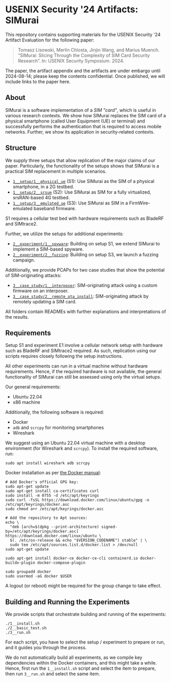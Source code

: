 # USENIX Security '24 Artifacts: SIMurai

This repository contains supporting materials for the USENIX Security '24 Artifact Evaluation for the following paper:

> Tomasz Lisowski, Merlin Chlosta, Jinjin Wang, and Marius Muench. “SIMurai: Slicing Through the Complexity of SIM Card Security Research”. In: USENIX Security Symposium. 2024.

The paper, the artifact appendix and the artifacts are under embargo until 2024-08-14; please keep the contents confidential. Once published, we will include links to the paper here.

## About

SIMurai is a software implementation of a *SIM "card"*, which is useful in various research contexts. We show how SIMurai replaces the SIM card of a physical smartphone (called User Equipment (UE) or terminal) and successfully performs the authentication that is required to access mobile networks. Further, we show its application in security-related contexts.

## Structure

We supply three setups that allow replication of the major claims of our paper. Particularly, the functionality of the setups shows that SIMurai is a practical SIM replacement in multiple scenarios.

- [`1__setup/1__physical_ue`](1__setup/1__physical_ue/README.md) (S1): Use SIMurai as the SIM of a physical smartphone, in a 2G testbed.
- [`1__setup/2__srsue`](1__setup/2__srsue/README.md) (S2): Use SIMurai as SIM for a fully virtualized, srsRAN-based 4G testbed.
- [`1__setup/3__emulated_ue`](1__setup/3__emulated_ue/README.md) (S3): Use SIMurai as SIM in a FirmWire-emulated baseband firmware.

S1 requires a cellular test bed with hardware requirements such as BladeRF and SIMtrace2.

Further, we utilize the setups for additional experiments:
- [`2__experiment/1__spyware`](2__experiment/1__spyware/README.md): Building on setup S1, we extend SIMurai to implement a SIM-based spyware.
- [`2__experiment/2__fuzzing`](2__experiment/2__fuzzing/README.md): Building on setup S3, we launch a fuzzing campaign.

Additionally, we provide PCAPs for two case studies that show the potential of SIM-originating attacks:
- [`3__case_study/1__interposer`](3__case_study/1__interposer/README.md): SIM-originating attack using a custom firmware on an interposer.
- [`3__case_study/2__remote_ota_install`](3__case_study/2__remote_ota_install/README.md): SIM-originating attack by remotely updating a SIM card.

All folders contain READMEs with further explanations and interpretations of the results.

## Requirements

Setup S1 and experiment E1 involve a cellular network setup with hardware such as BladeRF and SIMtrace2 required. As such, replication using our scripts requires closely following the setup instructions.

All other experiments can run in a virtual machine without hardware requirements. Hence, if the required hardware is not available, the general functionality of SIMurai can still be assessed using only the virtual setups.

Our general requirements:

- Ubuntu 22.04
- x86 machine

Additionally, the following software is required:
- Docker
- `adb` and `scrcpy` for monitoring smartphones
- Wireshark

We suggest using an Ubuntu 22.04 virtual machine with a desktop environment (for Wireshark and `scrcpy`). To install the required software, run:

```
sudo apt install wireshark adb scrcpy
```

Docker installation as per [the Docker manual](https://docs.docker.com/engine/install/ubuntu/):
```
# Add Docker's official GPG key:
sudo apt-get update
sudo apt-get install ca-certificates curl
sudo install -m 0755 -d /etc/apt/keyrings
sudo curl -fsSL https://download.docker.com/linux/ubuntu/gpg -o /etc/apt/keyrings/docker.asc
sudo chmod a+r /etc/apt/keyrings/docker.asc

# Add the repository to Apt sources:
echo \
  "deb [arch=$(dpkg --print-architecture) signed-by=/etc/apt/keyrings/docker.asc] https://download.docker.com/linux/ubuntu \
  $(. /etc/os-release && echo "$VERSION_CODENAME") stable" | \
  sudo tee /etc/apt/sources.list.d/docker.list > /dev/null
sudo apt-get update
```

```
sudo apt-get install docker-ce docker-ce-cli containerd.io docker-buildx-plugin docker-compose-plugin
```

```
sudo groupadd docker
sudo usermod -aG docker $USER
```

A logout (or reboot) might be required for the group change to take effect.

## Building and Running the Experiments

We provide scripts that orchestrate building and running of the experiments:

```
./1__install.sh
./2__basic_test.sh
./3__run.sh
```

For each script, you have to select the setup / experiment to prepare or run, and it guides you through the process.

We do not automatically build all experiments, as we compile key dependencies within the Docker containers, and this might take a while. Hence, first run the `1__install.sh` script and select the item to prepare, then run `3__run.sh` and select the same item.